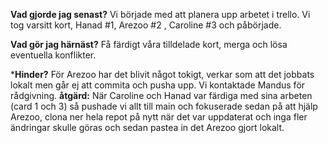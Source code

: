 **Vad gjorde jag senast?**
Vi började med att planera upp arbetet i trello.
Vi tog varsitt kort, Hanad #1, Arezoo #2 , Caroline #3 och påbörjade. 

**Vad gör jag härnäst?**
Få färdigt våra tilldelade kort, merga och lösa eventuella konflikter.

***Hinder?**
För Arezoo har det blivit något tokigt, verkar som att det jobbats lokalt men går ej att commita och pusha upp.
Vi kontaktade Mandus för rådgivning.
**åtgärd:** När Caroline och Hanad var färdiga med sina arbeten (card 1 och 3) så pushade vi allt till main och fokuserade sedan på att hjälp Arezoo, clona ner hela repot på nytt när det var uppdaterat och inga fler ändringar skulle göras och sedan pastea in det Arezoo gjort lokalt.
